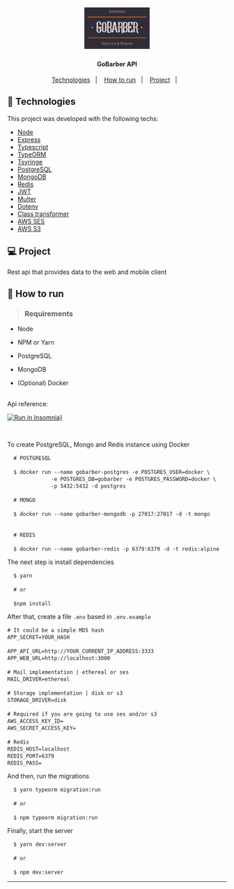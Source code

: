 <h1 align="center">
  <img alt="GoBarber" title="#GoBarber" src="../.github/logo.png" width="150px" />
</h1>

<h4 align="center">
  GoBarber API
</h4>

<p align="center">
  <a href="#rocket-technologies">Technologies</a>&nbsp;&nbsp;&nbsp;|&nbsp;&nbsp;&nbsp;
  <a href="#runner-how-to-run">How to run</a>&nbsp;&nbsp;&nbsp;|&nbsp;&nbsp;&nbsp;
  <a href="#computer-project">Project</a>&nbsp;&nbsp;&nbsp;|&nbsp;&nbsp;&nbsp;
</>

<br>

## :rocket: Technologies

This project was developed with the following techs:

- [Node](https://nodejs.org/en/)
- [Express](https://expressjs.com/)
- [Typescript](https://www.typescriptlang.org/)
- [TypeORM](https://typeorm.io/)
- [Tsyringe](https://github.com/microsoft/tsyringe)
- [PostgreSQL](https://www.postgresql.org/)
- [MongoDB](https://www.mongodb.com/)
- [Redis](https://redis.io/)
- [JWT](https://jwt.io/)
- [Multer](https://www.npmjs.com/package/multer)
- [Dotenv](https://www.npmjs.com/package/dotenv)
- [Class transformer](https://github.com/typestack/class-transformer)
- [AWS SES](https://aws.amazon.com/pt/ses/)
- [AWS S3](https://aws.amazon.com/pt/s3/)


## :computer: Project

Rest api that provides data to the web and mobile client

## :runner: How to run

> ### Requirements

- Node
- NPM or Yarn
- PostgreSQL
- MongoDB

- (Optional) Docker

<br>
Api reference:
<br>

[![Run in Insomnia}](https://insomnia.rest/images/run.svg)](https://insomnia.rest/run/?label=GoBarber%20Api&uri=https%3A%2F%2Fraw.githubusercontent.com%2Fgagigante%2FGoBarber%2Fmaster%2F.github%2FInsomnia_Gobarber.json)

<br>

To create PostgreSQL, Mongo and Redis instance using Docker
```
  # POSTGRESQL

  $ docker run --name gobarber-postgres -e POSTGRES_USER=docker \
              -e POSTGRES_DB=gobarber -e POSTGRES_PASSWORD=docker \
              -p 5432:5432 -d postgres

  # MONGO

  $ docker run --name gobarber-mongodb -p 27017:27017 -d -t mongo


  # REDIS

  $ docker run --name gobarber-redis -p 6379:6379 -d -t redis:alpine
```

The next step is install dependencies
```
  $ yarn

  # or

  $npm install

```

After that, create a file `.env` based in `.env.example`
```
# It could be a simple MD5 hash
APP_SECRET=YOUR_HASH

APP_API_URL=http://YOUR_CURRENT_IP_ADDRESS:3333
APP_WEB_URL=http://localhost:3000

# Mail implementation | ethereal or ses
MAIL_DRIVER=ethereal

# Storage implementation | disk or s3
STORAGE_DRIVER=disk

# Required if you are going to use ses and/or s3
AWS_ACCESS_KEY_ID=
AWS_SECRET_ACCESS_KEY=

# Redis
REDIS_HOST=localhost
REDIS_PORT=6379
REDIS_PASS=

```

And then, run the migrations
```
  $ yarn typeorm migration:run

  # or

  $ npm typeorm migration:run
```

Finally, start the server
```
  $ yarn dev:server

  # or

  $ npm dev:server
```

---

